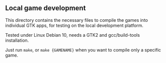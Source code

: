 ## Local game development

This directory contains the necessary files to compile the games into individual GTK apps, for testing on the local development platform.

Tested under Linux Debian 10, needs a GTK2 and gcc/build-tools installation.

Just run `make`, or `make {GAMENAME}` when you want to compile only a specific game.

